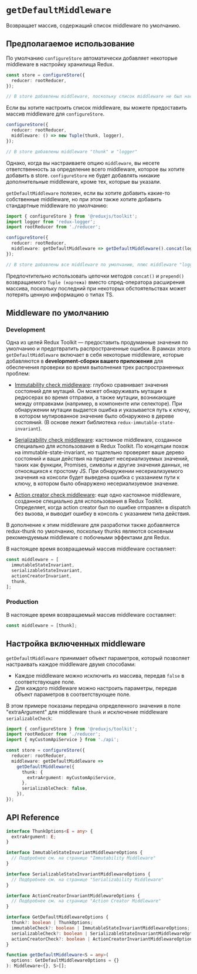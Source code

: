 # `getDefaultMiddleware`

Возвращает массив, содержащий список middleware по умолчанию.

## Предполагаемое использование

По умолчанию `configureStore` автоматически добавляет некоторые middleware в настройку хранилища Redux.

```ts
const store = configureStore({
  reducer: rootReducer,
});

// В store добавлены middleware, поскольку список middleware не был настроен
```

Если вы хотите настроить список middleware, вы можете предоставить массив middleware для `configureStore`.

```ts
configureStore({
  reducer: rootReducer,
  middleware: () => new Tuple(thunk, logger),
});

// В store добавлены middleware "thunk" и "logger"
```

Однако, когда вы настраиваете опцию `middleware`, вы несете ответственность за определение всего middleware, которое вы хотите добавить в store. `configureStore` не будет добавлять никакие дополнительные middleware, кроме тех, которые вы указали.

`getDefaultMiddleware` полезен, если вы хотите добавить какие-то собственные middleware, но при этом также хотите добавить стандартные middleware по умолчанию:

```ts
import { configureStore } from '@reduxjs/toolkit';
import logger from 'redux-logger';
import rootReducer from './reducer';

configureStore({
  reducer: rootReducer,
  middleware: getDefaultMiddleware => getDefaultMiddleware().concat(logger),
});

// В store добавлены все middleware по умолчанию, плюс middleware "logger".
```

Предпочтительно использовать цепочки методов `concat()` и `prepend()` возвращаемого `Tuple (кортежа)` вместо спред-оператора расширения массива, поскольку последний при некоторых обстоятельствах может потерять ценную информацию о типах TS.

## Middleware по умолчанию

### Development

Одна из целей Redux Toolkit — предоставить продуманные значения по умолчанию и предотвратить распространенные ошибки. В рамках этого `getDefaultMiddleware` включает в себя некоторые middleware, которые добавляются в **development-сборки вашего приложения** для обеспечения проверки во время выполнения трех распространенных проблем:

- [Immutability check middleware](<./Immutability Middleware.md>): глубоко сравнивает значения состояний для мутаций. Он может обнаруживать мутации в редюсерах во время отправки, а также мутации, возникающие между отправками (например, в компоненте или селекторе). При обнаружении мутации выдается ошибка и указывается путь к ключу, в котором мутированное значение было обнаружено в дереве состояний. (В основе лежит библиотека `redux-immutable-state-invariant`).

- [Serializability check middleware](<./Serializability Middleware.md>): кастомное middleware, созданное специально для использования в Redux Toolkit. По концепции похож на immutable-state-invariant, но тщательно проверяет ваше дерево состояний и ваши действия на предмет несериализуемых значений, таких как функции, Promises, символы и другие значения данных, не относящихся к простому JS. При обнаружении несериализуемого значения на консоли будет выведена ошибка с указанием пути к ключу, в котором было обнаружено несериализуемое значение.

- [Action creator check middleware](<./Action Creator Middleware.md>): еще одно кастомное middleware, созданное специально для использования в Redux Toolkit. Определяет, когда action creator был по ошибке отправлен в dispatch без вызова, и выводит ошибку в консоль с указанием типа действия.

В дополнение к этим middleware для разработки также добавляется redux-thunk по умолчанию, поскольку thunks являются основным рекомендуемым middleware с побочными эффектами для Redux.

В настоящее время возвращаемый массив middleware составляет:

```ts
const middleware = [
  immutableStateInvariant,
  serializableStateInvariant,
  actionCreatorInvariant,
  thunk,
];
```

### Production

В настоящее время возвращаемый массив middleware составляет:

```ts
const middleware = [thunk];
```

## Настройка включенных middleware

`getDefaultMiddleware` принимает объект параметров, который позволяет настраивать каждое middleware двумя способами:

- Каждое middleware можно исключить из массива, передав `false` в соответствующее поле.
- Для каждого middleware можно настроить параметры, передав объект параметров в соответствующее поле.

В этом примере показаны передача определенного значения в поле "extraArgument" для middleware `thunk` и исключение middleware `serializableCheck`:

```ts
import { configureStore } from '@reduxjs/toolkit';
import rootReducer from './reducer';
import { myCustomApiService } from './api';

const store = configureStore({
  reducer: rootReducer,
  middleware: getDefaultMiddleware =>
    getDefaultMiddleware({
      thunk: {
        extraArgument: myCustomApiService,
      },
      serializableCheck: false,
    }),
});
```

## API Reference

```ts
interface ThunkOptions<E = any> {
  extraArgument: E;
}

interface ImmutableStateInvariantMiddlewareOptions {
  // Подбробнее см. на странице "Immutability Middleware"
}

interface SerializableStateInvariantMiddlewareOptions {
  // Подбробнее см. на странице "Serializability Middleware"
}

interface ActionCreatorInvariantMiddlewareOptions {
  // Подбробнее см. на странице "Action Creator Middleware"
}

interface GetDefaultMiddlewareOptions {
  thunk?: boolean | ThunkOptions;
  immutableCheck?: boolean | ImmutableStateInvariantMiddlewareOptions;
  serializableCheck?: boolean | SerializableStateInvariantMiddlewareOptions;
  actionCreatorCheck?: boolean | ActionCreatorInvariantMiddlewareOptions;
}

function getDefaultMiddleware<S = any>(
  options: GetDefaultMiddlewareOptions = {}
): Middleware<{}, S>[];
```
